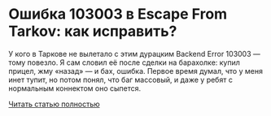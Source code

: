 # Ошибка 103003 в Escape From Tarkov: как исправить?



У кого в Таркове не вылетало с этим дурацким Backend Error 103003 — тому повезло. Я сам словил её после сделки на барахолке: купил прицел, жму «назад» — и бах, ошибка. Первое время думал, что у меня инет тупит, но потом понял, что баг массовый, и даже у ребят с нормальным коннектом оно сыпется.

[Читать статью полностью](https://xyberbara.com/gaming/error-103003/)
